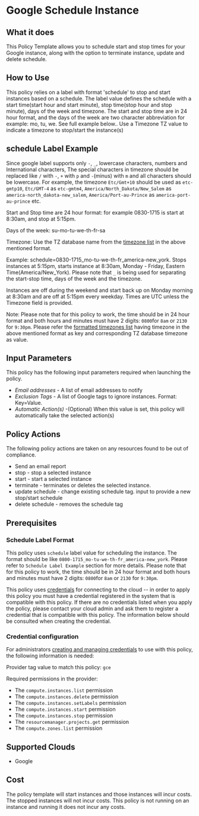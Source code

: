 # Google Schedule Instance

## What it does

This Policy Template allows you to schedule start and stop times for your Google instance, along with the option to terminate instance, update and delete schedule.

## How to Use

This policy relies on a label with format 'schedule' to stop and start instances based on a schedule. The label value defines the schedule with a start time(start hour and start minute), stop time(stop hour and stop minute), days of the week and timezone. The start and stop time are in 24 hour format, and the days of the week are two character abbreviation for example: mo, tu, we. See full example below.. Use a Timezone TZ value to indicate a timezone to stop/start the instance(s)

## schedule Label Example

Since google label supports only `-`, `_`, lowercase characters, numbers and International characters, The special characters in timezone should be replaced like `/` with `-`, `+` with `p` and `-`(minus) with `m` and all characters should be lowercase.
For example, the timezone `Etc/Gmt+10` should be used as `etc-gmtp10`, `Etc/GMT-4` as `etc-gmtm4`, `America/North_Dakota/New_Salem` as `america-north_dakota-new_salem`, `America/Port-au-Prince` as `america-port-au-prince` etc.

Start and Stop time are 24 hour format: for example 0830-1715 is start at 8:30am, and stop at 5:15pm.

Days of the week: su-mo-tu-we-th-fr-sa

Timezone: Use the TZ database name from the [timezone list](https://en.wikipedia.org/wiki/List_of_tz_database_time_zones) in the above mentioned format.

Example: schedule=0830-1715_mo-tu-we-th-fr_america-new_york. Stops instances at 5:15pm, starts instance at 8:30am, Monday - Friday, Eastern Time(America/New_York).
Please note that `_` is being used for separating the start-stop time, days of the week and the timezone.

Instances are off during the weekend and start back up on Monday morning at 8:30am and are off at 5:15pm every weekday. Times are UTC unless the Timezone field is provided.

Note: Please note that for this policy to work, the time should be in 24 hour format and both hours and minutes must have 2 digits: `0800`for `8am` or `2130` for `9:30pm`.
Please refer the [formatted timezones list](https://github.com/flexera/policy_templates/blob/master/data/tz_database/timezones_list.json) having timezone in the above mentioned format as key and corresponding TZ database timezone as value.

## Input Parameters

This policy has the following input parameters required when launching the policy.

- *Email addresses* - A list of email addresses to notify
- *Exclusion Tags* - A list of Google tags to ignore instances. Format: Key=Value.
- *Automatic Action(s)* -(Optional) When this value is set, this policy will automatically take the selected action(s)

## Policy Actions

The following policy actions are taken on any resources found to be out of compliance.

- Send an email report
- stop  - stop a selected instance
- start - start a selected instance
- terminate - terminates or deletes the selected instance.
- update schedule - change existing schedule tag.  input to provide a new stop/start schedule
- delete schedule - removes the schedule tag

## Prerequisites

### Schedule Label Format

This policy uses `schedule` label value for scheduling the instance. The format should be like `0800-1715_mo-tu-we-th-fr_america-new_york`. Please refer to `Schedule Label Example` section for more details.
Please note that for this policy to work, the time should be in 24 hour format and both hours and minutes must have 2 digits: `0800`for `8am` or `2130` for `9:30pm`.

This policy uses [credentials](https://docs.rightscale.com/policies/users/guides/credential_management.html) for connecting to the  cloud -- in order to apply this policy you must have a credential registered in the system that is compatible with this policy. If  there are no credentials listed when you apply the policy, please contact your cloud admin and ask them to register a credential  that is compatible with this policy. The information below should be consulted when creating the credential.

### Credential configuration

For administrators [creating and managing credentials](https://docs.rightscale.com/policies/users/guides/credential_management.html) to use with this policy, the following information is needed:

Provider tag value to match this policy: `gce`

Required permissions in the provider:

- The `compute.instances.list` permission
- The `compute.instances.delete` permission
- The `compute.instances.setLabels` permission
- The `compute.instances.start` permission
- The `compute.instances.stop` permission
- The `resourcemanager.projects.get` permission
- The `compute.zones.list` permission

## Supported Clouds

- Google

## Cost

The policy template will start instances and those instances will incur costs. The stopped instances will not incur costs. This policy is not running on an instance and running it does not incur any costs.
